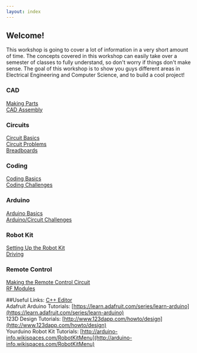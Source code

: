```yaml
---
layout: index
---
```


## Welcome!
This workshop is going to cover a lot of information in a very short amount of time. The concepts covered in this workshop can easily take over a semester of classes to fully understand, so don't worry if things don't make sense. The goal of this workshop is to show you guys different areas in Electrical Engineering and Computer Science, and to build a cool project!

### CAD
[Making Parts](./cad_part)  
[CAD Assembly](./cad_assemble)

### Circuits
[Circuit Basics](./circuit_basics)  
[Circuit Problems](./circuit_problems)  
[Breadboards](./breadboards)

### Coding
[Coding Basics](./coding_basics)  
[Coding Challenges](./coding_challenges)  

### Arduino
[Arduino Basics](./arduino_basics)  
[Arduino/Circuit Challenges](./arduino_challenges)

### Robot Kit
[Setting Up the Robot Kit](./robot_setup)  
[Driving](./robot_driving)

### Remote Control
[Making the Remote Control Circuit](./remote_circuit)  
[RF Modules](./remote_rf)  

##Useful Links:
[C++ Editor](cpp_shell/cpp_shell)  
Adafruit Arduino Tutorials: [https://learn.adafruit.com/series/learn-arduino](https://learn.adafruit.com/series/learn-arduino)  
123D Design Tutorials: [http://www.123dapp.com/howto/design](http://www.123dapp.com/howto/design)  
Yourduino Robot Kit Tutorials: [http://arduino-info.wikispaces.com/RobotKitMenu](http://arduino-info.wikispaces.com/RobotKitMenu)
